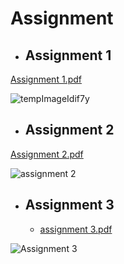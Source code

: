 # Assignment

- ## Assignment 1

[Assignment 1.pdf](https://github.com/NabilaTarannum/Assignment/files/8117567/assignment.1.pdf)

![tempImageIdif7y](https://user-images.githubusercontent.com/89971373/155163437-9656f99b-8827-4ece-aadb-b1cb7ea6ab83.gif)

- ## Assignment 2

[Assignment 2.pdf](https://github.com/NabilaTarannum/Assignment/files/8117622/assignment.2.pdf)

![assignment 2](https://user-images.githubusercontent.com/89971373/155163959-2db60cca-5a7e-42ed-82bb-c81701c1a4ca.jpg)

- ## Assignment 3

  - [assignment 3.pdf](https://github.com/NabilaTarannum/Assignment/files/8117881/assignment.3.pdf)

![Assignment 3](https://user-images.githubusercontent.com/89971373/155164590-0b4953ff-e557-4dbe-886d-c04a4118d530.jpg)
